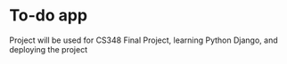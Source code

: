 # To-do app

Project will be used for CS348 Final Project, learning Python Django, and deploying the project